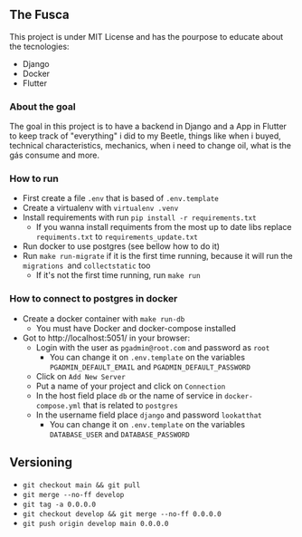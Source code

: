 ## The Fusca

This project is under MIT License and has the pourpose to educate about the tecnologies:

- Django
- Docker
- Flutter

### About the goal

The goal in this project is to have a backend in Django and a App in Flutter to keep track of "everything" i did to my Beetle, things like when i buyed, technical characteristics, mechanics, when i need to change oil, what is the gás consume and more.

### How to run

- First create a file ```.env``` that is based of ```.env.template```
- Create a virtualenv with ```virtualenv .venv```
- Install requirements with run ```pip install -r requirements.txt```
    - If you wanna install requiments from the most up to date libs replace ```requiments.txt``` to ```requirements_update.txt```
- Run docker to use postgres (see bellow how to do it)
- Run ```make run-migrate``` if it is the first time running, because it will run the ```migrations ```and ```collectstatic``` too
    - If it's not the first time running, run ```make run```

### How to connect to postgres in docker

- Create a docker container with ```make run-db```
    - You must have Docker and docker-compose installed
- Got to http://localhost:5051/ in your browser:
    - Login with the user as ```pgadmin@root.com``` and password as ```root```
        - You can change it on ```.env.template``` on the variables ```PGADMIN_DEFAULT_EMAIL``` and ```PGADMIN_DEFAULT_PASSWORD```
    - Click on ```Add New Server```
    - Put a name of your project and click on ```Connection```
    - In the host field place ```db``` or the name of service in ```docker-compose.yml``` that is related to ```postgres```
    - In the username field place ```django``` and password ```lookatthat```
        - You can change it on ```.env.template``` on the variables ```DATABASE_USER``` and ```DATABASE_PASSWORD```

## Versioning

- ```git checkout main && git pull```
- ```git merge --no-ff develop```
- ```git tag -a 0.0.0.0```
- ```git checkout develop && git merge --no-ff 0.0.0.0```
- ```git push origin develop main 0.0.0.0```